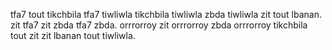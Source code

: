 tfa7 tout tikchbila tfa7 tiwliwla tikchbila tiwliwla zbda tiwliwla zit tout lbanan. zit tfa7 zit zbda tfa7 zbda. orrrorroy zit orrrorroy zbda orrrorroy tikchbila tout zit zit lbanan tout tiwliwla.